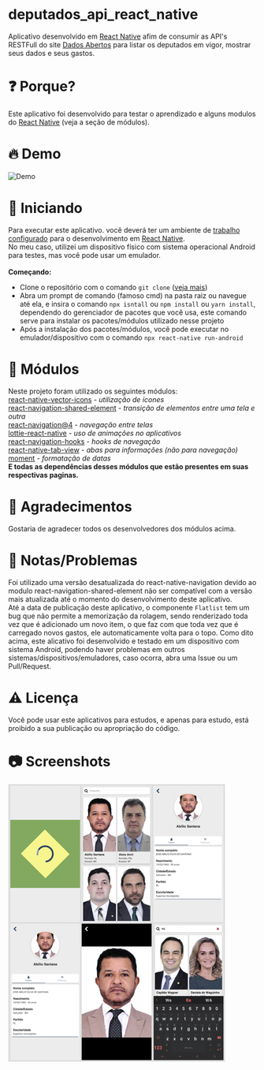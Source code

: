 # deputados_api_react_native
Aplicativo desenvolvido em [React Native](https://reactnative.dev) afim de consumir as API's RESTFull do site [Dados Abertos](https://dadosabertos.camara.leg.br/swagger/api.html) para listar os deputados em vigor, mostrar seus dados e seus gastos. </br>

# :question: Porque?
Este aplicativo foi desenvolvido para testar o aprendizado e alguns modulos do [React Native](https://reactnative.dev) (veja a seção de módulos).

# :fire: Demo 
![Demo](https://github.com/diegodls/deputados_api_react_native/blob/assets/deputados_api_react_native_gif.gif)

# :tada: Iniciando
Para executar este aplicativo. você deverá ter um ambiente de [trabalho configurado](https://www.google.com/) para o desenvolvimento em [React Native](https://reactnative.dev).</br>
No meu caso, utilizei um dispositivo físico com sistema operacional Android para testes, mas você pode usar um emulador.</br></br>
**Começando:**
* Clone o repositório com o comando `git clone` ([veja mais](https://help.github.com/pt/github/creating-cloning-and-archiving-repositories/cloning-a-repository))
* Abra um prompt de comando (famoso cmd) na pasta raiz ou navegue até ela, e insira o comando `npx isntall` ou `npm install` ou `yarn install`, dependendo do gerenciador de pacotes que você usa, este comando serve para instalar os pacotes/módulos utilizado nesse projeto
* Após a instalação dos pacotes/módulos, você pode executar no emulador/dispositivo com o comando `npx react-native run-android`

# :hammer: Módulos
Neste projeto foram utilizado os seguintes módulos:</br>
[react-native-vector-icons](https://github.com/oblador/react-native-vector-icons) - *utilização de ícones*</br>
[react-navigation-shared-element](https://github.com/IjzerenHein/react-navigation-shared-element) - *transição de elementos entre uma tela e outra*</br>
[react-navigation@4](https://reactnavigation.org/) - *navegação entre telas*</br>
[lottie-react-native](https://github.com/react-native-community/lottie-react-native) - *uso de animações no aplicativos*</br>
[react-navigation-hooks](https://github.com/react-navigation/hooks) - *hooks de navegação*</br>
[react-native-tab-view](https://github.com/react-native-community/react-native-tab-view) - *abas para informações (não para navegação)*</br>
[moment](https://momentjs.com/) - *formatação de datas*</br>
**E todas as dependências desses módulos que estão presentes em suas respectivas paginas.**

# :clap: Agradecimentos
Gostaria de agradecer todos os desenvolvedores dos módulos acima.

# :orange_book: Notas/Problemas
Foi utilizado uma versão desatualizada do react-native-navigation devido ao modulo react-navigation-shared-element não ser compatível com a versão mais atualizada até o momento do desenvolvimento deste aplicativo. </br>
Até a data de publicação deste aplicativo, o componente `Flatlist` tem um bug que não permite a memorização da rolagem, sendo renderizado toda vez que é adicionado um novo item, o que faz com que toda vez que é carregado novos gastos, ele automaticamente volta para o topo.
Como dito acima, este alicativo foi desenvolvido e testado em um dispositivo com sistema Android, podendo haver problemas em outros sistemas/dispositivos/emuladores, caso ocorra, abra uma Issue ou um Pull/Request.

# :warning: Licença
Você pode usar este aplicativos para estudos, e apenas para estudo, está proibido a sua publicação ou apropriação do código.

# :camera: Screenshots
![Screenshots](https://github.com/diegodls/deputados_api_react_native/blob/assets/deputados_api_react_native_png.png)</br>
